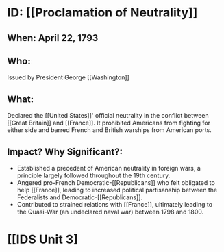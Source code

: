 # ID: [[Proclamation of Neutrality]] 
## When: April 22, 1793
## Who: 
Issued by President George [[Washington]] 
## What:
Declared the [[United States]]' official neutrality in the conflict between [[Great Britain]] and [[France]].  It prohibited Americans from fighting for either side and barred French and British warships from American ports.
## Impact? Why Significant?: 
- Established a precedent of American neutrality in foreign wars, a principle largely followed throughout the 19th century. 
-  Angered pro-French Democratic-[[Republicans]] who felt obligated to help [[France]], leading to increased political partisanship between the Federalists and Democratic-[[Republicans]].
-  Contributed to strained relations with [[France]], ultimately leading to the Quasi-War (an undeclared naval war) between 1798 and 1800. 

# [[IDS Unit 3]